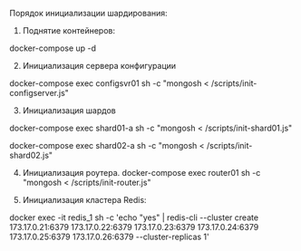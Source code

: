 Порядок инициализации шардирования:
1. Поднятие контейнеров:

docker-compose up -d

2. Инициализация сервера конфигурации

docker-compose exec configsvr01 sh -c "mongosh < /scripts/init-configserver.js"

3. Инициализация шардов

docker-compose exec shard01-a sh -c "mongosh < /scripts/init-shard01.js"

docker-compose exec shard02-a sh -c "mongosh < /scripts/init-shard02.js"

4. Инициализация роутера.
docker-compose exec router01 sh -c "mongosh < /scripts/init-router.js"

5. Инициализация кластера Redis:

docker exec -it redis_1 sh -c 'echo "yes" | redis-cli --cluster create 173.17.0.21:6379 173.17.0.22:6379 173.17.0.23:6379 173.17.0.24:6379 173.17.0.25:6379 173.17.0.26:6379 --cluster-replicas 1'
